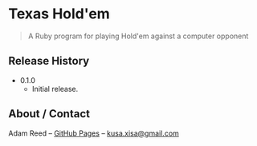 # Texas Hold'em
> A Ruby program for playing Hold'em against a computer opponent

## Release History

* 0.1.0
    * Initial release.

## About / Contact

Adam Reed – [GitHub Pages](https://adamcreed.github.io/)
 – <kusa.xisa@gmail.com>